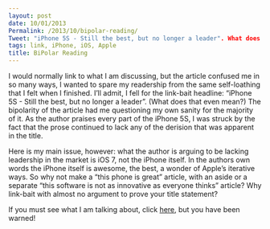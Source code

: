 ```yaml
---
layout: post
date: 10/01/2013
Permalink: /2013/10/bipolar-reading/
Tweet: "iPhone 5S - Still the best, but no longer a leader". What does that even mean?
tags: link, iPhone, iOS, Apple
title: BiPolar Reading
---
```


<p>I would normally link to what I am discussing, but the article confused me in so many ways, I wanted to spare my readership from the same self-loathing that I felt when I finished. I&#8217;ll admit, I fell for the link-bait headline: &#8220;iPhone 5S - Still the best, but no longer a leader&#8221;. (What does that even mean?) The bipolarity of the article had me questioning my own sanity for the majority of it. As the author praises every part of the iPhone 5S, I was struck by the fact that the prose continued to lack any of the derision that was apparent in the title.</p>

<p>Here is my main issue, however: what the author is arguing to be lacking leadership in the market is iOS 7, not the iPhone itself. In the authors own words the iPhone itself is awesome, the best, a wonder of Apple&#8217;s iterative ways. So why not make a &#8220;this phone is great&#8221; article, with an aside or a separate &#8220;this software is not as innovative as everyone thinks&#8221; article? Why link-bait with almost no argument to prove your title statement?</p>

<p>If you must see what I am talking about, click <a href="http://www.minimallyminimal.com/blog/iphone-5s" title="iPhone 5S - Minimally Minimal">here</a>, but you have been warned!</p>